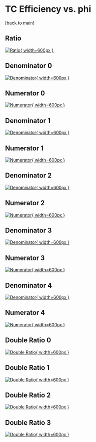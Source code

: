 # TC Efficiency vs. phi

[[back to main](./)]



## Ratio

[![Ratio](../mtv/var/TC_vtr_321_1_eff_phi.png){ width=600px }](../mtv/var/TC_vtr_321_1_eff_phi.pdf)

## Denominator 0

[![Denominator](../mtv/den/TC_vtr_321_1_eff_phi_den0.png){ width=600px }](../mtv/den/TC_vtr_321_1_eff_phi_den0.pdf)

## Numerator 0

[![Numerator](../mtv/num/TC_vtr_321_1_eff_phi_num0.png){ width=600px }](../mtv/num/TC_vtr_321_1_eff_phi_num0.pdf)

## Denominator 1

[![Denominator](../mtv/den/TC_vtr_321_1_eff_phi_den1.png){ width=600px }](../mtv/den/TC_vtr_321_1_eff_phi_den1.pdf)

## Numerator 1

[![Numerator](../mtv/num/TC_vtr_321_1_eff_phi_num1.png){ width=600px }](../mtv/num/TC_vtr_321_1_eff_phi_num1.pdf)

## Denominator 2

[![Denominator](../mtv/den/TC_vtr_321_1_eff_phi_den2.png){ width=600px }](../mtv/den/TC_vtr_321_1_eff_phi_den2.pdf)

## Numerator 2

[![Numerator](../mtv/num/TC_vtr_321_1_eff_phi_num2.png){ width=600px }](../mtv/num/TC_vtr_321_1_eff_phi_num2.pdf)

## Denominator 3

[![Denominator](../mtv/den/TC_vtr_321_1_eff_phi_den3.png){ width=600px }](../mtv/den/TC_vtr_321_1_eff_phi_den3.pdf)

## Numerator 3

[![Numerator](../mtv/num/TC_vtr_321_1_eff_phi_num3.png){ width=600px }](../mtv/num/TC_vtr_321_1_eff_phi_num3.pdf)

## Denominator 4

[![Denominator](../mtv/den/TC_vtr_321_1_eff_phi_den4.png){ width=600px }](../mtv/den/TC_vtr_321_1_eff_phi_den4.pdf)

## Numerator 4

[![Numerator](../mtv/num/TC_vtr_321_1_eff_phi_num4.png){ width=600px }](../mtv/num/TC_vtr_321_1_eff_phi_num4.pdf)

## Double Ratio 0

[![Double Ratio](../mtv/ratio/TC_vtr_321_1_eff_phi_ratio0.png){ width=600px }](../mtv/ratio/TC_vtr_321_1_eff_phi_ratio0.pdf)

## Double Ratio 1

[![Double Ratio](../mtv/ratio/TC_vtr_321_1_eff_phi_ratio1.png){ width=600px }](../mtv/ratio/TC_vtr_321_1_eff_phi_ratio1.pdf)

## Double Ratio 2

[![Double Ratio](../mtv/ratio/TC_vtr_321_1_eff_phi_ratio2.png){ width=600px }](../mtv/ratio/TC_vtr_321_1_eff_phi_ratio2.pdf)

## Double Ratio 3

[![Double Ratio](../mtv/ratio/TC_vtr_321_1_eff_phi_ratio3.png){ width=600px }](../mtv/ratio/TC_vtr_321_1_eff_phi_ratio3.pdf)

